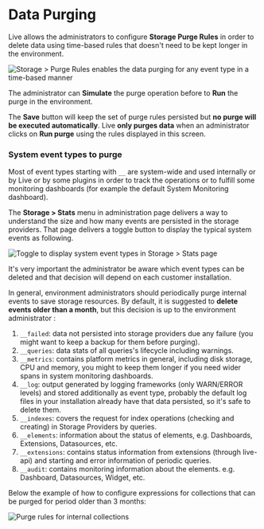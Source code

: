 # Data Purging

Live allows the administrators to configure **Storage Purge Rules** in order to delete data using time-based rules that doesn't need to be kept longer in the environment.

![Storage > Purge Rules enables the data purging for any event type in a time-based manner](<../.gitbook/assets/image (148).png>)

The administrator can **Simulate** the purge operation before to **Run** the purge in the environment.&#x20;

The **Save** button will keep the set of purge rules persisted but **no purge will be executed automatically**. Live **only purges data** when an administrator clicks on **Run purge** using the rules displayed in this screen.&#x20;

### System event types to purge

Most of event types starting with  `__` are system-wide and used internally or by Live or by some plugins in order to track the operations or to fulfill some monitoring dashboards (for example the default System Monitoring dashboard).

The **Storage > Stats** menu in administration page delivers a way to understand the size and how many events are persisted in the storage providers. That page delivers a toggle button to display the typical system events as following.

![Toggle to display system event types in Storage > Stats page](<../.gitbook/assets/image (2).png>)

It's very important the administrator be aware which event types can be deleted and that decision will depend on each customer installation.

In general, environment administrators should periodically purge internal events to save storage resources. By default, it is suggested to **delete events older than a month**, but this decision is up to the environment administrator :

1. `__failed`: data not persisted into storage providers due any failure (you might want to keep a backup for them before purging).
2. `__queries`: data stats of all queries's lifecycle including warnings.
3. `__metrics`: contains platform metrics in general, including disk storage, CPU and memory, you might to keep them longer if you need wider spans in system monitoring dashboards.
4. `__log`: output generated by logging frameworks (only WARN/ERROR levels) and stored additionally as event type, probably the default log files in your installation already have that data persisted, so it's safe to delete them.
5. `__indexes`: covers the request for index operations (checking and creating) in Storage Providers by queries.
6. `__elements`: information about the status of elements, e.g. Dashboards, Extensions, Datasources, etc.
7. `__extensions`: contains status information from extensions (through live-api) and starting and error information of periodic queries.
8. `__audit`: contains monitoring information about the elements. e.g. Dashboard, Datasources, Widget, etc.

Below the example of how to configure expressions for collections that can be purged for period older than 3 months:

![Purge rules for internal collections](<../.gitbook/assets/image (167).png>)
